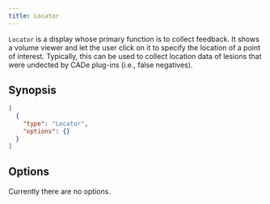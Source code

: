 ```yaml
---
title: Locator
---
```


`Locator` is a display whose primary function is to collect feedback. It shows a volume viewer and let the user click on it to specify the location of a point of interest. Typically, this can be used to collect location data of lesions that were undected by CADe plug-ins (i.e., false negatives).

## Synopsis

```json title=displayStrategy
[
  {
    "type": "Locator",
    "options": {}
  }
]
```

## Options

Currently there are no options.